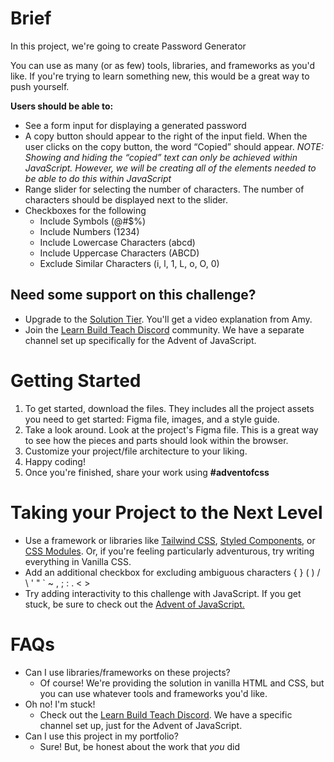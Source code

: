 # Brief

In this project, we're going to create Password Generator

You can use as many (or as few) tools, libraries, and frameworks as you'd like. If you're trying to learn something new, this would be a great way to push yourself.

**Users should be able to:**

- See a form input for displaying a generated password
- A copy button should appear to the right of the input field. When the user clicks on the copy button, the word “Copied” should appear. _NOTE: Showing and hiding the “copied” text can only be achieved within JavaScript. However, we will be creating all of the elements needed to be able to do this within JavaScript_
- Range slider for selecting the number of characters. The number of characters should be displayed next to the slider.
- Checkboxes for the following
  - Include Symbols (@#$%)
  - Include Numbers (1234)
  - Include Lowercase Characters (abcd)
  - Include Uppercase Characters (ABCD)
  - Exclude Similar Characters (i, l, 1, L, o, O, 0)

## **Need some support on this challenge?**

- Upgrade to the [Solution Tier](http://adventofcss.com). You'll get a video explanation from Amy.
- Join the [Learn Build Teach Discord](http://learnbuildteach.com) community. We have a separate channel set up specifically for the Advent of JavaScript.

# **Getting Started**

1. To get started, download the files. They includes all the project assets you need to get started: Figma file, images, and a style guide.
2. Take a look around. Look at the project's Figma file. This is a great way to see how the pieces and parts should look within the browser.
3. Customize your project/file architecture to your liking.
4. Happy coding!
5. Once you're finished, share your work using **#adventofcss**

# Taking your Project to the Next Level

- Use a framework or libraries like [Tailwind CSS](https://tailwindcss.com/), [Styled Components](https://styled-components.com/), or [CSS Modules](https://github.com/css-modules/css-modules). Or, if you're feeling particularly adventurous, try writing everything in Vanilla CSS.
- Add an additional checkbox for excluding ambiguous characters { } ( ) / \ ' " ` ~ , ; : . < >
- Try adding interactivity to this challenge with JavaScript. If you get stuck, be sure to check out the [Advent of JavaScript.](http://adventofjavascript.com)

# FAQs

- Can I use libraries/frameworks on these projects?
  - Of course! We're providing the solution in vanilla HTML and CSS, but you can use whatever tools and frameworks you'd like.
- Oh no! I'm stuck!
  - Check out the [Learn Build Teach Discord](http://learnbuildteach.com). We have a specific channel set up, just for the Advent of JavaScript.
- Can I use this project in my portfolio?
  - Sure! But, be honest about the work that *you* did
